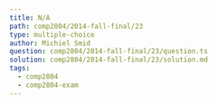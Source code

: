 ```yaml
---
title: N/A
path: comp2804/2014-fall-final/23
type: multiple-choice
author: Michiel Smid
question: comp2804/2014-fall-final/23/question.ts
solution: comp2804/2014-fall-final/23/solution.md
tags:
  - comp2804
  - comp2804-exam
---
```

